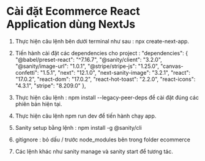 # Cài đặt Ecommerce React Application dùng NextJs

1. Thực hiện câu lệnh bên dưới terminal như sau : npx create-next-app.

2. Tiến hành cài đặt các dependencies cho project :
"dependencies": {
      "@babel/preset-react": "^7.16.7",
     "@sanity/client": "3.2.0",
     "@sanity/image-url": "1.0.1",
     "@stripe/stripe-js": "1.25.0",
     "canvas-confetti": "1.5.1",
     "next": "12.1.0",
     "next-sanity-image": "3.2.1",
     "react": "17.0.2",
     "react-dom": "17.0.2",
     "react-hot-toast": "2.2.0",
     "react-icons": "4.3.1",
     "stripe": "8.209.0"
    },
3. Thực hiện câu lệnh : npm install --legacy-peer-deps để cài đặt đúng các phiên bản hiện tại.

4. Thực hiện câu lệnh npm run dev để tiến hành chạy app.

5. Sanity setup bằng lệnh : npm install -g @sanity/cli
6. gitignore : bỏ dấu / trước node_modules bên trong folder ecommerce
7. Các lệnh khác như sanity manage và sanity start để tương tác.
